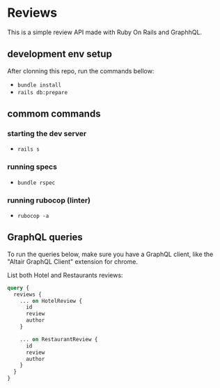 # Reviews

This is a simple review API made with Ruby On Rails and GraphhQL.

## development env setup

After clonning this repo, run the commands bellow:

* `bundle install`
* `rails db:prepare`

## commom commands

### starting the dev server

* `rails s`

### running specs

* `bundle rspec`

### running rubocop (linter)

* `rubocop -a`

## GraphQL queries

To run the queries below, make sure you have a GraphQL client, like the "Altair GraphQL Client" extension for chrome.

List both Hotel and Restaurants reviews:

```graphql
query {
  reviews {
    ... on HotelReview {
      id
      review
      author
    }

    ... on RestaurantReview {
      id
      review
      author
    }
  }
}
```
